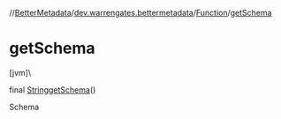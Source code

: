 //[BetterMetadata](../../../index.md)/[dev.warrengates.bettermetadata](../index.md)/[Function](index.md)/[getSchema](get-schema.md)

# getSchema

[jvm]\

final [String](https://docs.oracle.com/javase/8/docs/api/java/lang/String.html)[getSchema](get-schema.md)()

Schema
